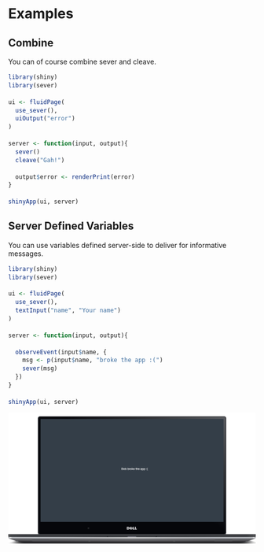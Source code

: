 # Examples

## Combine

You can of course combine sever and cleave.

```r
library(shiny)
library(sever)

ui <- fluidPage(
  use_sever(),
  uiOutput("error")
)

server <- function(input, output){
  sever()
  cleave("Gah!")

  output$error <- renderPrint(error)
}

shinyApp(ui, server)
```

## Server Defined Variables

You can use variables defined server-side to deliver for informative messages.

```r
library(shiny)
library(sever)

ui <- fluidPage(
  use_sever(),
  textInput("name", "Your name")
)

server <- function(input, output){
  
  observeEvent(input$name, {
    msg <- p(input$name, "broke the app :(")
    sever(msg)
  })
}

shinyApp(ui, server)
```

![](./img/example_02.png)
